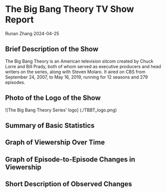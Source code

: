# The Big Bang Theory TV Show Report
Runan Zhang
2024-04-25

## Brief Description of the Show
The Big Bang Theory is an American television sitcom created by Chuck Lorre and Bill Prady, both of whom served as executive producers and head writers on the series, along with Steven Molaro. It aired on CBS from September 24, 2007, to May 16, 2019, running for 12 seasons and 279 episodes.

## Photo of the Logo of the Show
![The Big Bang Theory Series' logo]
(./TBBT_logo.png)

## Summary of Basic Statistics

## Graph of Viewership Over Time

## Graph of Episode-to-Episode Changes in Viewership

## Short Description of Observed Changes
